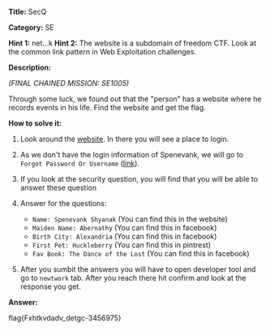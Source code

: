 **Title:** SecQ

**Category:** SE

**Hint 1:** net...k
**Hint 2:** The website is a subdomain of freedom CTF. Look at the common link pattern in Web Exploitation challenges.

**Description:**

*(FINAL CHAINED MISSION: SE1005)*

Through some luck, we found out that the "person" has a website where he records events in his life. Find the website and get the flag.

**How to solve it:**
1. Look around the [website](https://spenevankshyanak.freedomctf.org/**login). In there you will see a place to login.

2. As we don't have the login information of Spenevank, we will go to `Forgot Password Or Username` ([link](https://spenevankshyanak.freedomctf.org/**login)). 

3. If you look at the security question, you will find that you will be able to answer these question

4. Answer for the questions:
    * `Name: Spenevank Shyanak` (You can find this in the website)
    * `Maiden Name: Abernathy` (You can find this in facebook)
    * `Birth City: Alexandria` (You can find this in facebook)
    * `First Pet: Huckleberry` (You can find this in pintrest)
    * `Fav Book: The Dance of the Lost` (You can find this in facebook)

5. After you sumbit the answers you will have to open developer tool and go to `newtwork` tab. After you reach there hit confirm and look at the response you get.

**Answer:**

flag{Fxhtkvdadv_detgc-3456975}
